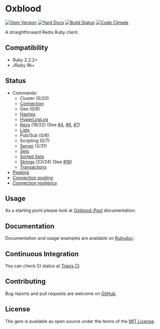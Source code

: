 # Oxblood

[![Gem Version](https://badge.fury.io/rb/oxblood.svg)](https://badge.fury.io/rb/oxblood)
[![Yard Docs](http://img.shields.io/badge/yard-docs-blue.svg)](http://rubydoc.info/github/etehtsea/oxblood/master/frames)
[![Build Status](https://travis-ci.org/etehtsea/oxblood.svg?branch=master)](https://travis-ci.org/etehtsea/oxblood)
[![Code Climate](https://codeclimate.com/github/etehtsea/oxblood/badges/gpa.svg)](https://codeclimate.com/github/etehtsea/oxblood)

A straightforward Redis Ruby client.

## Compatibility

- Ruby 2.2.2+
- JRuby 9k+

## Status

- Commands:
  - Cluster (0/20)
  - [Connection](http://www.rubydoc.info/github/etehtsea/oxblood/master/Oxblood/Commands/Connection)
  - Geo (0/6)
  - [Hashes](http://www.rubydoc.info/github/etehtsea/oxblood/master/Oxblood/Commands/Hashes)
  - [HyperLogLog](http://www.rubydoc.info/github/etehtsea/oxblood/master/Oxblood/Commands/HyperLogLog)
  - [Keys](http://www.rubydoc.info/github/etehtsea/oxblood/master/Oxblood/Commands/Keys) (19/22) (See [#4], [#6], [#7])
  - [Lists](http://www.rubydoc.info/github/etehtsea/oxblood/master/Oxblood/Commands/Lists)
  - Pub/Sub (0/6)
  - Scripting (0/7)
  - [Server](http://www.rubydoc.info/github/etehtsea/oxblood/master/Oxblood/Commands/Server) (2/31)
  - [Sets](http://www.rubydoc.info/github/etehtsea/oxblood/master/Oxblood/Commands/Sets)
  - [Sorted Sets](http://www.rubydoc.info/github/etehtsea/oxblood/master/Oxblood/Commands/SortedSets)
  - [Strings](http://www.rubydoc.info/github/etehtsea/oxblood/master/Oxblood/Commands/Strings) (23/24) (See [#16])
  - [Transactions](http://www.rubydoc.info/github/etehtsea/oxblood/master/Oxblood/Commands/Transactions)
- [Pipeling](http://www.rubydoc.info/github/etehtsea/oxblood/master/Oxblood/Pipeline)
- [Connection pooling](http://www.rubydoc.info/github/etehtsea/oxblood/master/Oxblood/Pool)
- [Connection resiliency](http://www.rubydoc.info/github/etehtsea/oxblood/master/Oxblood/RSocket)

## Usage
As a starting point please look at [Oxblood::Pool](http://www.rubydoc.info/github/etehtsea/oxblood/master/Oxblood/Pool) documentation.

## Documentation
Documentation and usage examples are available on [Rubydoc](http://rubydoc.info/github/etehtsea/oxblood/master/frames).

## Continuous Integration
You can check CI status at [Travis CI](https://travis-ci.org/etehtsea/oxblood).

## Contributing
Bug reports and pull requests are welcome on [GitHub](https://github.com/etehtsea/oxblood).

## License
The gem is available as open source under the terms of the [MIT License](http://opensource.org/licenses/MIT).

[#4]: https://github.com/etehtsea/oxblood/issues/4
[#6]: https://github.com/etehtsea/oxblood/issues/6
[#7]: https://github.com/etehtsea/oxblood/issues/7
[#16]: https://github.com/etehtsea/oxblood/issues/16
[#19]: https://github.com/etehtsea/oxblood/issues/19
